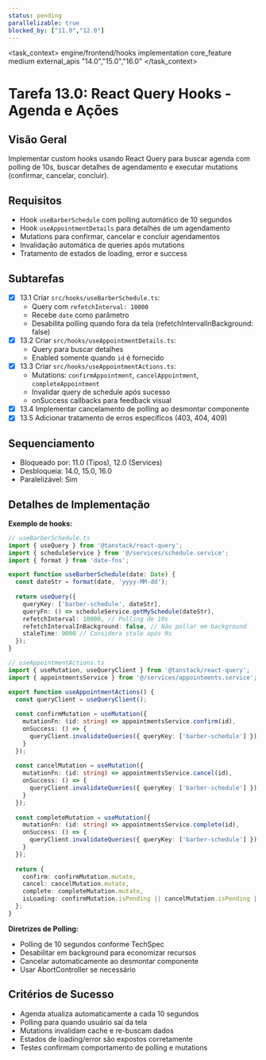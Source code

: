 ```yaml
---
status: pending
parallelizable: true
blocked_by: ["11.0","12.0"]
---
```


<task_context>
<domain>engine/frontend/hooks</domain>
<type>implementation</type>
<scope>core_feature</scope>
<complexity>medium</complexity>
<dependencies>external_apis</dependencies>
<unblocks>"14.0","15.0","16.0"</unblocks>
</task_context>

# Tarefa 13.0: React Query Hooks - Agenda e Ações

## Visão Geral
Implementar custom hooks usando React Query para buscar agenda com polling de 10s, buscar detalhes de agendamento e executar mutations (confirmar, cancelar, concluir).

## Requisitos
- Hook `useBarberSchedule` com polling automático de 10 segundos
- Hook `useAppointmentDetails` para detalhes de um agendamento
- Mutations para confirmar, cancelar e concluir agendamentos
- Invalidação automática de queries após mutations
- Tratamento de estados de loading, error e success

## Subtarefas
- [x] 13.1 Criar `src/hooks/useBarberSchedule.ts`:
  - Query com `refetchInterval: 10000`
  - Recebe `date` como parâmetro
  - Desabilita polling quando fora da tela (refetchIntervalInBackground: false)
- [x] 13.2 Criar `src/hooks/useAppointmentDetails.ts`:
  - Query para buscar detalhes
  - Enabled somente quando `id` é fornecido
- [x] 13.3 Criar `src/hooks/useAppointmentActions.ts`:
  - Mutations: `confirmAppointment`, `cancelAppointment`, `completeAppointment`
  - Invalidar query de schedule após sucesso
  - onSuccess callbacks para feedback visual
- [x] 13.4 Implementar cancelamento de polling ao desmontar componente
- [x] 13.5 Adicionar tratamento de erros específicos (403, 404, 409)

## Sequenciamento
- Bloqueado por: 11.0 (Tipos), 12.0 (Services)
- Desbloqueia: 14.0, 15.0, 16.0
- Paralelizável: Sim

## Detalhes de Implementação

**Exemplo de hooks:**
```typescript
// useBarberSchedule.ts
import { useQuery } from '@tanstack/react-query';
import { scheduleService } from '@/services/schedule.service';
import { format } from 'date-fns';

export function useBarberSchedule(date: Date) {
  const dateStr = format(date, 'yyyy-MM-dd');
  
  return useQuery({
    queryKey: ['barber-schedule', dateStr],
    queryFn: () => scheduleService.getMySchedule(dateStr),
    refetchInterval: 10000, // Polling de 10s
    refetchIntervalInBackground: false, // Não pollar em background
    staleTime: 9000 // Considera stale após 9s
  });
}

// useAppointmentActions.ts
import { useMutation, useQueryClient } from '@tanstack/react-query';
import { appointmentsService } from '@/services/appointments.service';

export function useAppointmentActions() {
  const queryClient = useQueryClient();
  
  const confirmMutation = useMutation({
    mutationFn: (id: string) => appointmentsService.confirm(id),
    onSuccess: () => {
      queryClient.invalidateQueries({ queryKey: ['barber-schedule'] });
    }
  });
  
  const cancelMutation = useMutation({
    mutationFn: (id: string) => appointmentsService.cancel(id),
    onSuccess: () => {
      queryClient.invalidateQueries({ queryKey: ['barber-schedule'] });
    }
  });
  
  const completeMutation = useMutation({
    mutationFn: (id: string) => appointmentsService.complete(id),
    onSuccess: () => {
      queryClient.invalidateQueries({ queryKey: ['barber-schedule'] });
    }
  });
  
  return {
    confirm: confirmMutation.mutate,
    cancel: cancelMutation.mutate,
    complete: completeMutation.mutate,
    isLoading: confirmMutation.isPending || cancelMutation.isPending || completeMutation.isPending
  };
}
```

**Diretrizes de Polling:**
- Polling de 10 segundos conforme TechSpec
- Desabilitar em background para economizar recursos
- Cancelar automaticamente ao desmontar componente
- Usar AbortController se necessário

## Critérios de Sucesso
- Agenda atualiza automaticamente a cada 10 segundos
- Polling para quando usuário sai da tela
- Mutations invalidam cache e re-buscam dados
- Estados de loading/error são expostos corretamente
- Testes confirmam comportamento de polling e mutations
